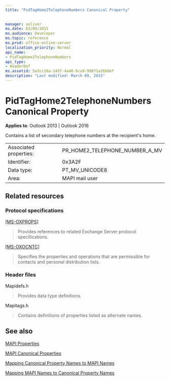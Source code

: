 ```yaml
---
title: "PidTagHome2TelephoneNumbers Canonical Property"
 
 
manager: soliver
ms.date: 03/09/2015
ms.audience: Developer
ms.topic: reference
ms.prod: office-online-server
localization_priority: Normal
api_name:
- PidTagHome2TelephoneNumbers
api_type:
- HeaderDef
ms.assetid: 5a3cc16a-145f-4a40-bca9-99871a26b0ef
description: "Last modified: March 09, 2015"
---
```


# PidTagHome2TelephoneNumbers Canonical Property

  
  
**Applies to**: Outlook 2013 | Outlook 2016 
  
Contains a list of secondary telephone numbers at the recipient's home.
  
|||
|:-----|:-----|
|Associated properties:  <br/> |PR_HOME2_TELEPHONE_NUMBER_A_MV  <br/> |
|Identifier:  <br/> |0x3A2F  <br/> |
|Data type:  <br/> |PT_MV_UNICODE8  <br/> |
|Area:  <br/> |MAPI mail user  <br/> |
   
## Related resources

### Protocol specifications

[[MS-OXPROPS]](http://msdn.microsoft.com/library/f6ab1613-aefe-447d-a49c-18217230b148%28Office.15%29.aspx)
  
> Provides references to related Exchange Server protocol specifications.
    
[[MS-OXOCNTC]](http://msdn.microsoft.com/library/9b636532-9150-4836-9635-9c9b756c9ccf%28Office.15%29.aspx)
  
> Specifies the properties and operations that are permissible for contacts and personal distribution lists.
    
### Header files

Mapidefs.h
  
> Provides data type definitions.
    
Mapitags.h
  
> Contains definitions of properties listed as alternate names.
    
## See also



[MAPI Properties](mapi-properties.md)
  
[MAPI Canonical Properties](mapi-canonical-properties.md)
  
[Mapping Canonical Property Names to MAPI Names](mapping-canonical-property-names-to-mapi-names.md)
  
[Mapping MAPI Names to Canonical Property Names](mapping-mapi-names-to-canonical-property-names.md)

